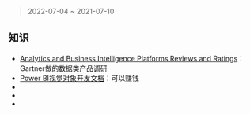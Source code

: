 > 2022-07-04 ~ 2021-07-10

## 知识

* [Analytics and Business Intelligence Platforms Reviews and Ratings](https://www.gartner.com/reviews/market/analytics-business-intelligence-platforms)：Gartner做的数据类产品调研
* [Power BI视觉对象开发文档](https://docs.microsoft.com/zh-cn/power-bi/developer/visuals/power-bi-custom-visuals)：可以赚钱
* []()
* []()
* []()

